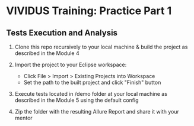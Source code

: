 # VIVIDUS Training: Practice Part 1

## Tests Execution and Analysis

1.	Clone this repo recursively to your local machine & build the project as described in the Module 4

2.	Import the project to your Eclipse workspace:
    - Click File > Import > Existing Projects into Workspace
    - Set the path to the built project and click "Finish" button

3.	Execute tests located in /demo folder at your local machine as described in the Module 5 using the default config

4.	Zip the folder with the resulting Allure Report and share it with your mentor
